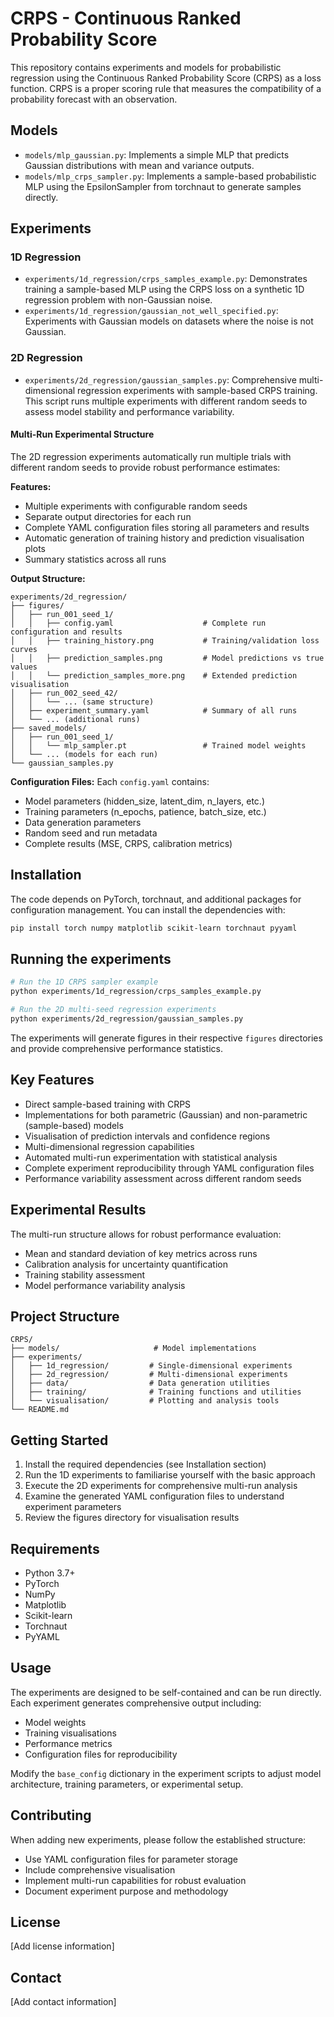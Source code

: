 # CRPS - Continuous Ranked Probability Score

This repository contains experiments and models for probabilistic regression using the Continuous Ranked Probability Score (CRPS) as a loss function. CRPS is a proper scoring rule that measures the compatibility of a probability forecast with an observation.

## Models

- `models/mlp_gaussian.py`: Implements a simple MLP that predicts Gaussian distributions with mean and variance outputs.
- `models/mlp_crps_sampler.py`: Implements a sample-based probabilistic MLP using the EpsilonSampler from torchnaut to generate samples directly.

## Experiments

### 1D Regression

- `experiments/1d_regression/crps_samples_example.py`: Demonstrates training a sample-based MLP using the CRPS loss on a synthetic 1D regression problem with non-Gaussian noise.
- `experiments/1d_regression/gaussian_not_well_specified.py`: Experiments with Gaussian models on datasets where the noise is not Gaussian.

### 2D Regression

- `experiments/2d_regression/gaussian_samples.py`: Comprehensive multi-dimensional regression experiments with sample-based CRPS training. This script runs multiple experiments with different random seeds to assess model stability and performance variability.

#### Multi-Run Experimental Structure

The 2D regression experiments automatically run multiple trials with different random seeds to provide robust performance estimates:

**Features:**
- Multiple experiments with configurable random seeds
- Separate output directories for each run
- Complete YAML configuration files storing all parameters and results
- Automatic generation of training history and prediction visualisation plots
- Summary statistics across all runs

**Output Structure:**
```
experiments/2d_regression/
├── figures/
│   ├── run_001_seed_1/
│   │   ├── config.yaml                    # Complete run configuration and results
│   │   ├── training_history.png           # Training/validation loss curves
│   │   ├── prediction_samples.png         # Model predictions vs true values
│   │   └── prediction_samples_more.png    # Extended prediction visualisation
│   ├── run_002_seed_42/
│   │   └── ... (same structure)
│   ├── experiment_summary.yaml            # Summary of all runs
│   └── ... (additional runs)
├── saved_models/
│   ├── run_001_seed_1/
│   │   └── mlp_sampler.pt                 # Trained model weights
│   └── ... (models for each run)
└── gaussian_samples.py
```

**Configuration Files:**
Each `config.yaml` contains:
- Model parameters (hidden_size, latent_dim, n_layers, etc.)
- Training parameters (n_epochs, patience, batch_size, etc.)
- Data generation parameters
- Random seed and run metadata
- Complete results (MSE, CRPS, calibration metrics)

## Installation

The code depends on PyTorch, torchnaut, and additional packages for configuration management. You can install the dependencies with:

```bash
pip install torch numpy matplotlib scikit-learn torchnaut pyyaml
```

## Running the experiments

```bash
# Run the 1D CRPS sampler example
python experiments/1d_regression/crps_samples_example.py

# Run the 2D multi-seed regression experiments
python experiments/2d_regression/gaussian_samples.py
```

The experiments will generate figures in their respective `figures` directories and provide comprehensive performance statistics.

## Key Features

- Direct sample-based training with CRPS
- Implementations for both parametric (Gaussian) and non-parametric (sample-based) models
- Visualisation of prediction intervals and confidence regions
- Multi-dimensional regression capabilities
- Automated multi-run experimentation with statistical analysis
- Complete experiment reproducibility through YAML configuration files
- Performance variability assessment across different random seeds

## Experimental Results

The multi-run structure allows for robust performance evaluation:
- Mean and standard deviation of key metrics across runs
- Calibration analysis for uncertainty quantification
- Training stability assessment
- Model performance variability analysis

## Project Structure
```
CRPS/
├── models/                     # Model implementations
├── experiments/
│   ├── 1d_regression/         # Single-dimensional experiments
│   ├── 2d_regression/         # Multi-dimensional experiments
│   ├── data/                  # Data generation utilities
│   ├── training/              # Training functions and utilities
│   └── visualisation/         # Plotting and analysis tools
└── README.md
```

## Getting Started

1. Install the required dependencies (see Installation section)
2. Run the 1D experiments to familiarise yourself with the basic approach
3. Execute the 2D experiments for comprehensive multi-run analysis
4. Examine the generated YAML configuration files to understand experiment parameters
5. Review the figures directory for visualisation results

## Requirements

- Python 3.7+
- PyTorch
- NumPy
- Matplotlib
- Scikit-learn
- Torchnaut
- PyYAML

## Usage

The experiments are designed to be self-contained and can be run directly. Each experiment generates comprehensive output including:
- Model weights
- Training visualisations
- Performance metrics
- Configuration files for reproducibility

Modify the `base_config` dictionary in the experiment scripts to adjust model architecture, training parameters, or experimental setup.

## Contributing

When adding new experiments, please follow the established structure:
- Use YAML configuration files for parameter storage
- Include comprehensive visualisation
- Implement multi-run capabilities for robust evaluation
- Document experiment purpose and methodology

## License

[Add license information]

## Contact

[Add contact information] 